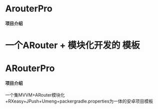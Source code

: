 
# ArouterPro

#### 项目介绍
一个ARouter + 模块化开发的 模板
=======
# ARouterPro

#### 项目介绍
一个集MVVM+ARouter模块化+RXeasy+JPush+Umeng+packergradle.properties为一体的安卓项目模板
